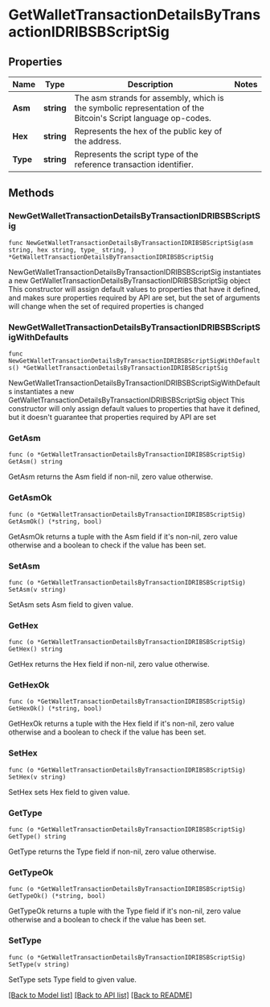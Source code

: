 # GetWalletTransactionDetailsByTransactionIDRIBSBScriptSig

## Properties

Name | Type | Description | Notes
------------ | ------------- | ------------- | -------------
**Asm** | **string** | The asm strands for assembly, which is the symbolic representation of the Bitcoin&#39;s Script language op-codes. | 
**Hex** | **string** | Represents the hex of the public key of the address. | 
**Type** | **string** | Represents the script type of the reference transaction identifier. | 

## Methods

### NewGetWalletTransactionDetailsByTransactionIDRIBSBScriptSig

`func NewGetWalletTransactionDetailsByTransactionIDRIBSBScriptSig(asm string, hex string, type_ string, ) *GetWalletTransactionDetailsByTransactionIDRIBSBScriptSig`

NewGetWalletTransactionDetailsByTransactionIDRIBSBScriptSig instantiates a new GetWalletTransactionDetailsByTransactionIDRIBSBScriptSig object
This constructor will assign default values to properties that have it defined,
and makes sure properties required by API are set, but the set of arguments
will change when the set of required properties is changed

### NewGetWalletTransactionDetailsByTransactionIDRIBSBScriptSigWithDefaults

`func NewGetWalletTransactionDetailsByTransactionIDRIBSBScriptSigWithDefaults() *GetWalletTransactionDetailsByTransactionIDRIBSBScriptSig`

NewGetWalletTransactionDetailsByTransactionIDRIBSBScriptSigWithDefaults instantiates a new GetWalletTransactionDetailsByTransactionIDRIBSBScriptSig object
This constructor will only assign default values to properties that have it defined,
but it doesn't guarantee that properties required by API are set

### GetAsm

`func (o *GetWalletTransactionDetailsByTransactionIDRIBSBScriptSig) GetAsm() string`

GetAsm returns the Asm field if non-nil, zero value otherwise.

### GetAsmOk

`func (o *GetWalletTransactionDetailsByTransactionIDRIBSBScriptSig) GetAsmOk() (*string, bool)`

GetAsmOk returns a tuple with the Asm field if it's non-nil, zero value otherwise
and a boolean to check if the value has been set.

### SetAsm

`func (o *GetWalletTransactionDetailsByTransactionIDRIBSBScriptSig) SetAsm(v string)`

SetAsm sets Asm field to given value.


### GetHex

`func (o *GetWalletTransactionDetailsByTransactionIDRIBSBScriptSig) GetHex() string`

GetHex returns the Hex field if non-nil, zero value otherwise.

### GetHexOk

`func (o *GetWalletTransactionDetailsByTransactionIDRIBSBScriptSig) GetHexOk() (*string, bool)`

GetHexOk returns a tuple with the Hex field if it's non-nil, zero value otherwise
and a boolean to check if the value has been set.

### SetHex

`func (o *GetWalletTransactionDetailsByTransactionIDRIBSBScriptSig) SetHex(v string)`

SetHex sets Hex field to given value.


### GetType

`func (o *GetWalletTransactionDetailsByTransactionIDRIBSBScriptSig) GetType() string`

GetType returns the Type field if non-nil, zero value otherwise.

### GetTypeOk

`func (o *GetWalletTransactionDetailsByTransactionIDRIBSBScriptSig) GetTypeOk() (*string, bool)`

GetTypeOk returns a tuple with the Type field if it's non-nil, zero value otherwise
and a boolean to check if the value has been set.

### SetType

`func (o *GetWalletTransactionDetailsByTransactionIDRIBSBScriptSig) SetType(v string)`

SetType sets Type field to given value.



[[Back to Model list]](../README.md#documentation-for-models) [[Back to API list]](../README.md#documentation-for-api-endpoints) [[Back to README]](../README.md)


